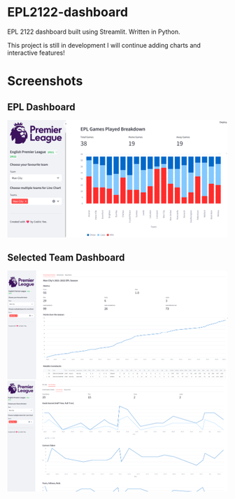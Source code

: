 # EPL2122-dashboard
 EPL 2122 dashboard built using Streamlit. Written in Python.

 This project is still in development I will continue adding charts and interactive features!

# Screenshots
## EPL Dashboard
![Image Alt text](/images/epl-dashboard1.png)

## Selected Team Dashboard
![Image Alt text](/images/epl-dashboard2.png)
![Image Alt text](/images/epl-dashboard3.png)





